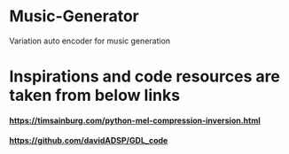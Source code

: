 # Music-Generator
Variation auto encoder for music generation
# Inspirations and code resources are taken from below links
#### https://timsainburg.com/python-mel-compression-inversion.html
#### https://github.com/davidADSP/GDL_code
